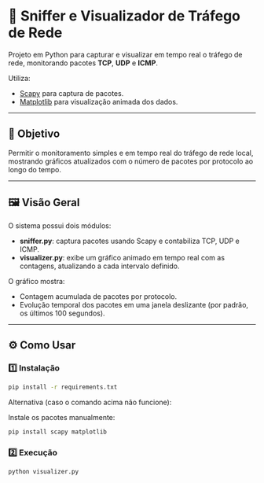 # 📡 Sniffer e Visualizador de Tráfego de Rede

Projeto em Python para capturar e visualizar em tempo real o tráfego de rede, monitorando pacotes **TCP**, **UDP** e **ICMP**.

Utiliza:
- [Scapy](https://scapy.net/) para captura de pacotes.
- [Matplotlib](https://matplotlib.org/) para visualização animada dos dados.

---

## 🎯 Objetivo

Permitir o monitoramento simples e em tempo real do tráfego de rede local, mostrando gráficos atualizados com o número de pacotes por protocolo ao longo do tempo.

---

## 🖼️ Visão Geral

O sistema possui dois módulos:

- **sniffer.py**: captura pacotes usando Scapy e contabiliza TCP, UDP e ICMP.
- **visualizer.py**: exibe um gráfico animado em tempo real com as contagens, atualizando a cada intervalo definido.

O gráfico mostra:
- Contagem acumulada de pacotes por protocolo.
- Evolução temporal dos pacotes em uma janela deslizante (por padrão, os últimos 100 segundos).

---

## ⚙️ Como Usar

### 1️⃣ Instalação

```bash
pip install -r requirements.txt
````
Alternativa (caso o comando acima não funcione):

Instale os pacotes manualmente:
```bash
pip install scapy matplotlib
````

### 2️⃣ Execução
```bash
python visualizer.py
````
